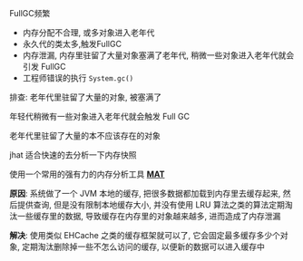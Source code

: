 FullGC频繁

- 内存分配不合理, 或多对象进入老年代
- 永久代的类太多,触发FullGC
- 内存泄漏, 内存里驻留了大量对象塞满了老年代, 稍微一些对象进入老年代就会引发 FullGC
- 工程师错误的执行 `System.gc()`

排查: 老年代里驻留了大量的对象, 被塞满了

年轻代稍微有一些对象进入老年代就会触发 Full GC

老年代里驻留了大量的本不应该存在的对象

jhat 适合快速的去分析一下内存快照

使用一个常用的强有力的内存分析工具 **[MAT](http://www.eclipse.org/mat/downloads.php)**

**原因**: 系统做了一个 JVM 本地的缓存, 把很多数据都加载到内存里去缓存起来, 然后提供查询, 但是没有限制本地缓存大小, 并没有使用 LRU 算法之类的算法定期淘汰一些缓存里的数据, 导致缓存在内存里的对象越来越多, 进而造成了内存泄漏

**解决**: 使用类似 EHCache 之类的缓存框架就可以了, 它会固定最多缓存多少个对象, 定期淘汰删除掉一些不怎么访问的缓存, 以便新的数据可以进入缓存中


